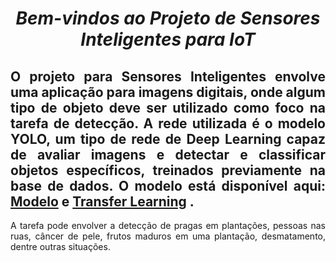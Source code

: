 <span align="center">

#  *Bem-vindos ao Projeto de Sensores Inteligentes para IoT*
 
</span>

<span align="justify">

## O projeto para Sensores Inteligentes envolve uma aplicação para imagens digitais, onde algum tipo de objeto deve ser utilizado como foco na tarefa de detecção. A rede utilizada é o modelo YOLO, um tipo de rede de Deep Learning capaz de avaliar imagens e detectar e classificar objetos específicos, treinados previamente na base de dados. O modelo está disponível aqui: [Modelo](https://colab.research.google.com/github/aissam-out/YOLO/blob/master/YOLO_ImageAI_video.ipynb) e [Transfer Learning](https://colab.research.google.com/github/tensorflow/docs/blob/master/site/en/tutorials/images/transfer_learning.ipynb) .

A tarefa pode envolver a detecção de pragas em plantações, pessoas nas ruas, câncer de pele, frutos maduros em uma plantação, desmatamento, dentre outras situações.

</span>